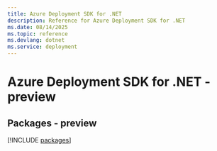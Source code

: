 ```yaml
---
title: Azure Deployment SDK for .NET
description: Reference for Azure Deployment SDK for .NET
ms.date: 08/14/2025
ms.topic: reference
ms.devlang: dotnet
ms.service: deployment
---
```

# Azure Deployment SDK for .NET - preview
## Packages - preview
[!INCLUDE [packages](deployment-index.md)]